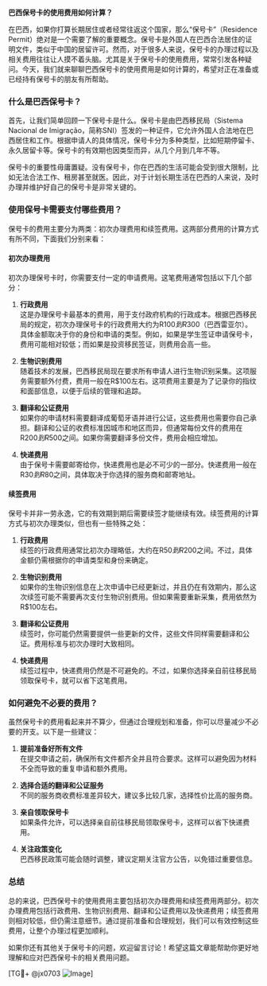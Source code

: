 **巴西保号卡的使用费用如何计算？**

在巴西，如果你打算长期居住或者经常往返这个国家，那么“保号卡”（Residence Permit）绝对是一个需要了解的重要概念。保号卡是外国人在巴西合法居住的证明文件，类似于中国的居留许可。然而，对于很多人来说，保号卡的办理过程以及相关费用往往让人摸不着头脑。尤其是关于保号卡的使用费用，常常引发各种疑问。今天，我们就来聊聊巴西保号卡的使用费用是如何计算的，希望对正在准备或已经持有保号卡的朋友有所帮助。

### 什么是巴西保号卡？

首先，让我们简单回顾一下保号卡是什么。保号卡是由巴西移民局（Sistema Nacional de Imigração，简称SNI）签发的一种证件，它允许外国人合法地在巴西居住和工作。根据申请人的具体情况，保号卡分为多种类型，比如短期停留卡、永久居留卡等。保号卡的有效期也因类型而异，从几个月到几年不等。

保号卡的重要性毋庸置疑。没有保号卡，你在巴西的生活可能会受到很大限制，比如无法合法工作、租房甚至就医。因此，对于计划长期生活在巴西的人来说，及时办理并维护好自己的保号卡是非常关键的。

### 使用保号卡需要支付哪些费用？

保号卡的费用主要分为两类：初次办理费用和续签费用。这两部分费用的计算方式有所不同，下面我们分别来看：

#### 初次办理费用

初次办理保号卡时，你需要支付一定的申请费用。这笔费用通常包括以下几个部分：

1. **行政费用**  
   这是办理保号卡最基本的费用，用于支付政府机构的行政成本。根据巴西移民局的规定，初次办理保号卡的行政费用大约为R$100到R$300（巴西雷亚尔）。具体金额取决于你的身份和申请的类型。例如，如果是学生签证申请保号卡，费用可能相对较低；而如果是投资移民签证，则费用会高一些。

2. **生物识别费用**  
   随着技术的发展，巴西移民局现在要求所有申请人进行生物识别采集。这项服务需要额外付费，费用一般在R$100左右。这项费用主要是为了记录你的指纹和面部信息，以便于后续的管理和追踪。

3. **翻译和公证费用**  
   如果你的申请材料需要翻译成葡萄牙语并进行公证，这些费用也需要你自己承担。翻译和公证的收费标准因城市和地区而异，但通常每份文件的费用在R$200到R$500之间。如果你需要翻译多份文件，费用会相应增加。

4. **快递费用**  
   由于保号卡需要邮寄给你，快递费用也是必不可少的一部分。快递费用一般在R$30到R$80之间，具体取决于你选择的服务商和邮寄地址。

#### 续签费用

保号卡并非一劳永逸，它的有效期到期后需要续签才能继续有效。续签费用的计算方式与初次办理类似，但也有一些特殊之处：

1. **行政费用**  
   续签的行政费用通常比初次办理略低，大约在R$50到R$200之间。不过，具体金额仍需根据你的申请类型和身份来确定。

2. **生物识别费用**  
   如果你的生物识别信息在上次申请中已经更新过，并且仍在有效期内，那么这次续签可能不需要再次支付生物识别费用。但如果需要重新采集，费用依然为R$100左右。

3. **翻译和公证费用**  
   续签时，你可能仍然需要提供一些更新的文件，这些文件同样需要翻译和公证。费用标准与初次办理时大致相同。

4. **快递费用**  
   续签过程中，快递费用仍然是不可避免的。不过，如果你选择亲自前往移民局领取保号卡，就可以省下这笔费用。

### 如何避免不必要的费用？

虽然保号卡的费用看起来并不算少，但通过合理规划和准备，你可以尽量减少不必要的开支。以下是一些建议：

1. **提前准备好所有文件**  
   在提交申请之前，确保所有文件都齐全并且符合要求。这样可以避免因为材料不全而导致的重复申请和额外费用。

2. **选择合适的翻译和公证服务**  
   不同的服务商收费标准差异较大，建议多比较几家，选择性价比高的服务商。

3. **亲自领取保号卡**  
   如果条件允许，可以选择亲自前往移民局领取保号卡，这样可以省下快递费用。

4. **关注政策变化**  
   巴西移民政策可能会随时调整，建议定期关注官方公告，以免错过重要信息。

### 总结

总的来说，巴西保号卡的使用费用主要包括初次办理费用和续签费用两部分。初次办理费用包括行政费用、生物识别费用、翻译和公证费用以及快递费用；续签费用则相对较低，但仍需注意细节。通过提前准备和合理规划，我们可以有效控制这些费用，让整个办理过程更加顺利。

如果你还有其他关于保号卡的问题，欢迎留言讨论！希望这篇文章能帮助你更好地理解和应对巴西保号卡的相关费用问题。

[TG💪+ @jx0703 ![Image](https://github.com/user-attachments/assets/dbca1d08-cadb-493c-b0ec-ad6f7a83f270)]